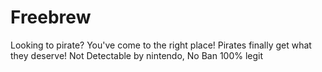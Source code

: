# Freebrew
Looking to pirate? You've come to the right place!
Pirates finally get what they deserve!
Not Detectable by nintendo, No Ban 100% legit
